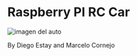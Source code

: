 # Raspberry PI RC Car

![imagen del auto](https://raw.githubusercontent.com/JesusAtWork/raspberrypirccar/master/ETC/img3.jpeg)

By Diego Estay and Marcelo Cornejo
